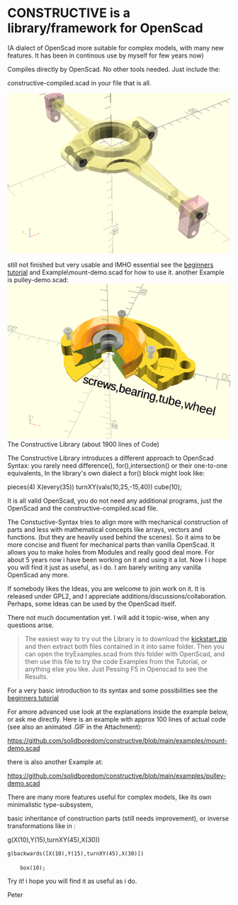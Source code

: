 # CONSTRUCTIVE is a library/framework for OpenScad

(A dialect of OpenScad more suitable for complex models, with many new features. It has been in continous use by myself for few years now)

Compiles directly by OpenScad. No other tools needed. Just include the: 

constructive-compiled.scad in your file that is all.

![screeen](./img/mount.gif)

still not finished but very usable and IMHO essential
see the  [beginners tutorial](./tutorials/basic-tutorial.md)
 and Example\mount-demo.scad for how to use it.
another Example is pulley-demo.scad:
![screeen](./img/pulley.gif)
The Constructive Library (about 1900 lines of Code) 

The Constructive Library introduces a different approach to OpenScad Syntax: you rarely need difference(), for(),intersection() or their one-to-one equivalents, In the library's own dialect a for() block might look like:

pieces(4)  X(every(35)) turnXY(vals(10,25,-15,40))  cube(10);

It is all valid OpenScad, you do not need any additional programs, just the OpenScad and the constructive-compiled.scad file.

The Constuctive-Syntax tries to align more with mechanical construction of parts and less with mathematical concepts like arrays, vectors and functions. (but they are heavily used behind the scenes). So it aims to be more concise and fluent for mechanical parts than vanilla OpenScad. It allows you to make holes from Modules and really good deal more.
For about 5 years now i have been working on it and using it a lot. Now I i hope you will find it just as useful, as i do. I am barely writing any vanilla OpenScad any more.

If somebody likes the Ideas, you are welcome to join work on it. It is released under GPL2, and I appreciate additions/discussions/collaboration. Perhaps, some Ideas can be used by the OpenScad itself.

There not much documentation yet. I will add it topic-wise, when any questions arise.

> The easiest way to try out the Library is to download the [kickstart.zip](https://github.com/solidboredom/constructive/blob/main/kickstart.zip)
> and then extract both files contained in it into same folder. Then you can open the tryExamples.scad from this folder with OpenScad, and then use this file to try the code Examples from the Tutorial, or anything else you like. Just Pessing F5 in Openscad to see the Results. 

For a very basic introduction to its syntax and some possibilities
see the [beginners tutorial](./tutorials/basic-tutorial.md)

For amore advanced use look at the explanations inside the example below, or ask me directly. Here is an example with approx 100 lines of actual code  (see also an animated .GIF in the Attachment):

https://github.com/solidboredom/constructive/blob/main/examples/mount-demo.scad

there is also another Example at:

https://github.com/solidboredom/constructive/blob/main/examples/pulley-demo.scad

There are many more features useful for complex models, like its own minimalistic type-subsystem,

basic inheritance of construction parts (still needs improvement), or inverse transformations like in :

g(X(10),Y(15),turnXY(45),X(30))

    g(backwards([X(10),Y(15),turnXY(45),X(30)])
    
        box(10);

Try it! i hope you will find it as useful as i do.

Peter

